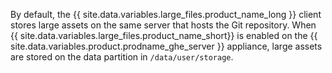 By default, the {{ site.data.variables.large_files.product_name_long }} client stores large assets on the same server that hosts the Git repository. When {{ site.data.variables.large_files.product_name_short}} is enabled on the {{ site.data.variables.product.prodname_ghe_server }} appliance, large assets are stored on the data partition in `/data/user/storage`.

